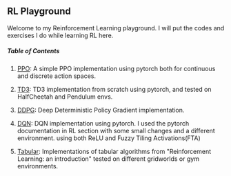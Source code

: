 ## RL Playground
Welcome to my Reinforcement Learning playground. I will put the codes and exercises I do while learning RL here.

##### Table of Contents

1. [PPO](PPO): A simple PPO implementation using pytorch both for continuous and discrete action spaces.
   
2. [TD3](TD3): TD3 implementation from scratch using pytorch, and tested on HalfCheetah and Pendulum envs.

3. [DDPG](DDPG): Deep Deterministic Policy Gradient implementation.

4. [DQN](DQN): DQN implementation using pytorch. I used the pytorch documentation in RL section with some small changes and a different environment. using both ReLU and Fuzzy Tiling Activations(FTA)

5. [Tabular](Tabular): Implementations of tabular algorithms from "Reinforcement Learning: an introduction" tested on different gridworlds or gym environments.


